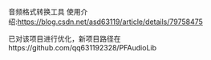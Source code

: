 音频格式转换工具
使用介绍:https://blog.csdn.net/asd63119/article/details/79758475

已对该项目进行优化，新项目路径在https://github.com/qq631192328/PFAudioLib
